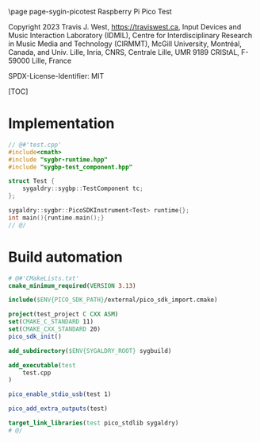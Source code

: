 \page page-sygin-picotest Raspberry Pi Pico Test

Copyright 2023 Travis J. West, https://traviswest.ca, Input Devices and Music
Interaction Laboratory (IDMIL), Centre for Interdisciplinary Research in Music
Media and Technology (CIRMMT), McGill University, Montréal, Canada, and Univ.
Lille, Inria, CNRS, Centrale Lille, UMR 9189 CRIStAL, F-59000 Lille, France

SPDX-License-Identifier: MIT

[TOC]

# Implementation

```cpp
// @#'test.cpp'
#include<cmath>
#include "sygbr-runtime.hpp"
#include "sygbp-test_component.hpp"

struct Test {
    sygaldry::sygbp::TestComponent tc;
};

sygaldry::sygbr::PicoSDKInstrument<Test> runtime{};
int main(){runtime.main();}
// @/
```

# Build automation

```cmake
# @#'CMakeLists.txt'
cmake_minimum_required(VERSION 3.13)

include($ENV{PICO_SDK_PATH}/external/pico_sdk_import.cmake)

project(test_project C CXX ASM)
set(CMAKE_C_STANDARD 11)
set(CMAKE_CXX_STANDARD 20)
pico_sdk_init()

add_subdirectory($ENV{SYGALDRY_ROOT} sygbuild)

add_executable(test
    test.cpp
)

pico_enable_stdio_usb(test 1)

pico_add_extra_outputs(test)

target_link_libraries(test pico_stdlib sygaldry)
# @/
```
